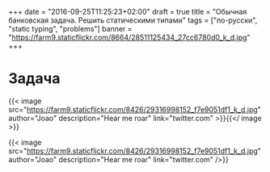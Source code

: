 +++
date = "2016-09-25T11:25:23+02:00"
draft = true
title = "Обычная банковская задача. Решить статическими типами"
tags = ["по-русски", "static typing", "problems"]
banner = "https://farm9.staticflickr.com/8664/28511125434_27cc6780d0_k_d.jpg"
+++

# Задача

{{< image src="https://farm9.staticflickr.com/8426/29316998152_f7e9051df1_k_d.jpg" author="Joao" description="Hear me roar" link="twitter.com" >}}{{</ image >}}

{{< image src="https://farm9.staticflickr.com/8426/29316998152_f7e9051df1_k_d.jpg" author="Joao" description="Hear me roar" link="twitter.com" />}}
